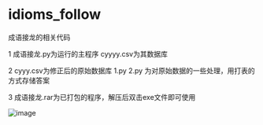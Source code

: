 # idioms_follow
成语接龙的相关代码

1 成语接龙.py为运行的主程序
  cyyyy.csv为其数据库
  
2 cyyy.csv为修正后的原始数据库
  1.py 2.py 为对原始数据的一些处理，用打表的方式存储答案
  
3 成语接龙.rar为已打包的程序，解压后双击exe文件即可使用


![image](https://img-blog.csdnimg.cn/20190816092333907.png?x-oss-process=image/watermark,type_ZmFuZ3poZW5naGVpdGk,shadow_10,text_aHR0cHM6Ly9ibG9nLmNzZG4ubmV0L3FxXzM0NDM4Nzc5,size_16,color_FFFFFF,t_70)
